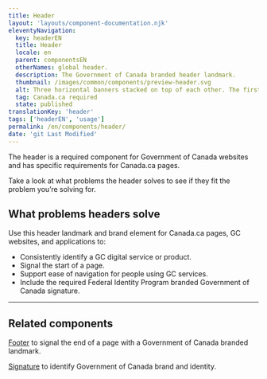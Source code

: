 ```yaml
---
title: Header
layout: 'layouts/component-documentation.njk'
eleventyNavigation:
  key: headerEN
  title: Header
  locale: en
  parent: componentsEN
  otherNames: global header.
  description: The Government of Canada branded header landmark.
  thumbnail: /images/common/components/preview-header.svg
  alt: Three horizontal banners stacked on top of each other. The first is a grey banner with three dots on the left, representing a browser banner. The second is a dark blue banner with a white outline representing a phase banner. The third is white banner holding a Canada flag and two stacked, thick grey lines that represent lines of text.
  tag: Canada.ca required
  state: published
translationKey: 'header'
tags: ['headerEN', 'usage']
permalink: /en/components/header/
date: 'git Last Modified'
---
```

The header is a required component for Government of Canada websites and has specific requirements for Canada.ca pages.

Take a look at what problems the header solves to see if they fit the problem you’re solving for.

## What problems headers solve

Use this header landmark and brand element for Canada.ca pages, GC websites, and applications to:

- Consistently identify a GC digital service or product.
- Signal the start of a page.
- Support ease of navigation for people using GC services.
- Include the required Federal Identity Program branded Government of Canada signature.

<hr/>

## Related components

<a href="{{ links.footer }}">Footer</a> to signal the end of a page with a Government of Canada branded landmark.

<a href="{{ links.signature }}">Signature</a> to identify Government of Canada brand and identity.
